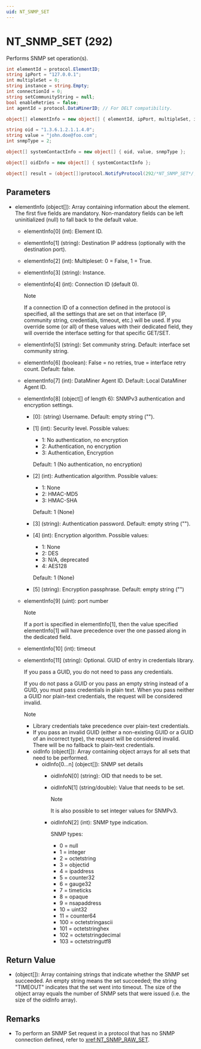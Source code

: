 ```yaml
---
uid: NT_SNMP_SET
---
```


# NT_SNMP_SET (292)

Performs SNMP set operation(s).

```csharp
int elementId = protocol.ElementID;
string ipPort = "127.0.0.1";
int multipleSet = 0;
string instance = string.Empty;
int connectionId = 0;
string setCommunityString = null;
bool enableRetries = false;
int agentId = protocol.DataMinerID; // For DELT compatibility.

object[] elementInfo = new object[] { elementId, ipPort, multipleSet, instance, connectionId, setCommunityString, enableRetries, agentId };

string oid = "1.3.6.1.2.1.1.4.0";
string value = "john.doe@foo.com";
int snmpType = 2;

object[] systemContactInfo = new object[] { oid, value, snmpType };

object[] oidInfo = new object[] { systemContactInfo };

object[] result = (object[])protocol.NotifyProtocol(292/*NT_SNMP_SET*/, elementInfo, oidInfo);
```

## Parameters

- elementInfo (object[]): Array containing information about the element. The first five fields are mandatory. Non-mandatory fields can be left uninitialized (null) to fall back to the default value.
  - elementInfo[0] (int): Element ID.
  - elementInfo[1] (string): Destination IP address (optionally with the destination port).
  - elementInfo[2] (int): Multipleset: 0 = False, 1 = True.
  - elementInfo[3] (string): Instance.
  - elementInfo[4] (int): Connection ID (default 0).

    > [!NOTE]
    > If a connection ID of a connection defined in the protocol is specified, all the settings that are set on that interface (IP, community string, credentials, timeout, etc.) will be used. If you override some (or all) of these values with their dedicated field, they will override the interface setting for that specific GET/SET.

  - elementInfo[5] (string): Set community string. Default: interface set community string.
  - elementInfo[6] (boolean): False = no retries, true = interface retry count. Default: false.
  - elementInfo[7] (int): DataMiner Agent ID. Default: Local DataMiner Agent ID.
  - elementInfo[8] (object[] of length 6): SNMPv3 authentication and encryption settings.<!-- RN 18077 -->
    - [0]: (string) Username. Default: empty string ("").
    - [1] (int): Security level. Possible values:
      - 1: No authentication, no encryption
      - 2: Authentication, no encryption
      - 3: Authentication, Encryption

      Default: 1 (No authentication, no encryption)
    - [2] (int): Authentication algorithm. Possible values:
      - 1: None
      - 2: HMAC-MD5
      - 3: HMAC-SHA

      Default: 1 (None)
    - [3] (string): Authentication password. Default: empty string ("").
    - [4] (int): Encryption algorithm. Possible values:
      - 1: None
      - 2: DES
      - 3: N/A, deprecated
      - 4: AES128

      Default: 1 (None)
    - [5] (string): Encryption passphrase. Default: empty string ("")
  - elementInfo[9] (uint): port number

    > [!NOTE]
    > If a port is specified in elementInfo[1], then the value specified elementInfo[1] will have precedence over the one passed along in the dedicated field.

  - elementInfo[10] (int): timeout
  - elementInfo[11] (string): Optional. GUID of entry in credentials library.<!-- RN 27275 -->

    If you pass a GUID, you do not need to pass any credentials.

    If you do not pass a GUID or you pass an empty string instead of a GUID, you must pass credentials in plain text. When you pass neither a GUID nor plain-text credentials, the request will be considered invalid.

    > [!NOTE]
    >
    > - Library credentials take precedence over plain-text credentials.
    > - If you pass an invalid GUID (either a non-existing GUID or a GUID of an incorrect type), the request will be considered invalid. There will be no fallback to plain-text credentials.

    - oidInfo (object[]): Array containing object arrays for all sets that need to be performed.
      - oidInfo[0…n] (object[]): SNMP set details
        - oidInfoN[0] (string): OID that needs to be set.
        - oidInfoN[1] (string/double): Value that needs to be set.

          > [!NOTE]
          > It is also possible to set integer values for SNMPv3.<!-- RN 18034 -->

        - oidInfoN[2] (int): SNMP type indication.

          SNMP types:
          - 0 = null
          - 1 = integer
          - 2 = octetstring
          - 3 = objectid
          - 4 = ipaddress
          - 5 = counter32
          - 6 = gauge32
          - 7 = timeticks
          - 8 = opaque
          - 9 = nsapaddress
          - 10 = uint32
          - 11 = counter64
          - 100 = octetstringascii
          - 101 = octetstringhex
          - 102 = octetstringdecimal
          - 103 = octetstringutf8

## Return Value

- (object[]): Array containing strings that indicate whether the SNMP set succeeded. An empty string means the set succeeded; the string "TIMEOUT" indicates that the set went into timeout. The size of the object array equals the number of SNMP sets that were issued (i.e. the size of the oidInfo array).

## Remarks

- To perform an SNMP Set request in a protocol that has no SNMP connection defined, refer to <xref:NT_SNMP_RAW_SET>.
